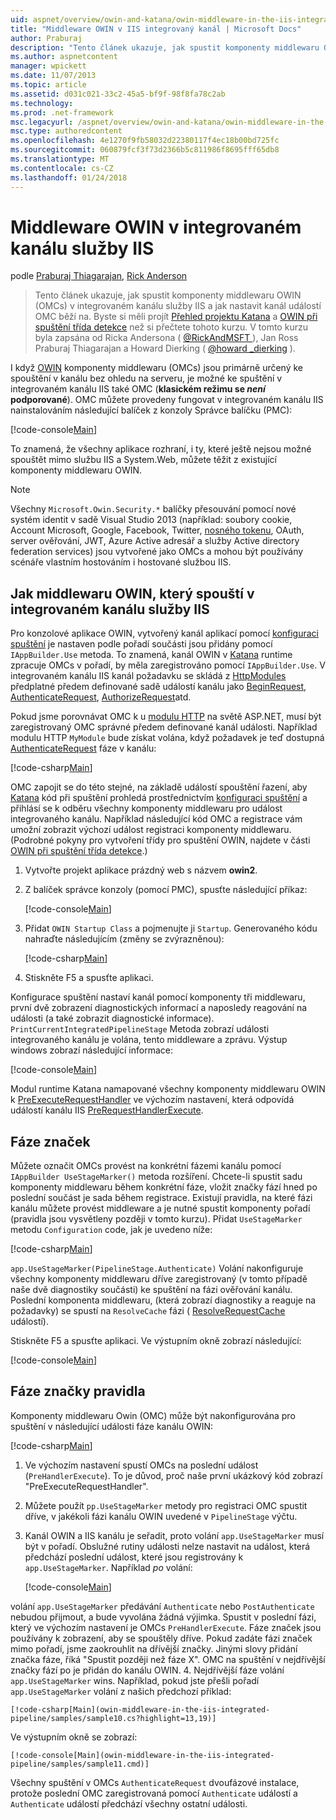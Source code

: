 ```yaml
---
uid: aspnet/overview/owin-and-katana/owin-middleware-in-the-iis-integrated-pipeline
title: "Middleware OWIN v IIS integrovaný kanál | Microsoft Docs"
author: Praburaj
description: "Tento článek ukazuje, jak spustit komponenty middlewaru OWIN (OMCs) v integrovaném kanálu služby IIS a jak nastavit kanál událostí OMC běží na. Měli byste..."
ms.author: aspnetcontent
manager: wpickett
ms.date: 11/07/2013
ms.topic: article
ms.assetid: d031c021-33c2-45a5-bf9f-98f8fa78c2ab
ms.technology: 
ms.prod: .net-framework
msc.legacyurl: /aspnet/overview/owin-and-katana/owin-middleware-in-the-iis-integrated-pipeline
msc.type: authoredcontent
ms.openlocfilehash: 4e1270f9fb58032d22380117f4ec18b00bd725fc
ms.sourcegitcommit: 060879fcf3f73d2366b5c811986f8695fff65db8
ms.translationtype: MT
ms.contentlocale: cs-CZ
ms.lasthandoff: 01/24/2018
---
```

<a name="owin-middleware-in-the-iis-integrated-pipeline"></a>Middleware OWIN v integrovaném kanálu služby IIS
====================
podle [Praburaj Thiagarajan](https://github.com/Praburaj), [Rick Anderson](https://github.com/Rick-Anderson)

> Tento článek ukazuje, jak spustit komponenty middlewaru OWIN (OMCs) v integrovaném kanálu služby IIS a jak nastavit kanál událostí OMC běží na. Byste si měli projít [Přehled projektu Katana](an-overview-of-project-katana.md) a [OWIN při spuštění třída detekce](owin-startup-class-detection.md) než si přečtete tohoto kurzu. V tomto kurzu byla zapsána od Ricka Andersona ( [ @RickAndMSFT ](https://twitter.com/#!/RickAndMSFT) ), Jan Ross Praburaj Thiagarajan a Howard Dierking ( [ @howard \_dierking](https://twitter.com/howard_dierking) ).


I když [OWIN](an-overview-of-project-katana.md) komponenty middlewaru (OMCs) jsou primárně určený ke spouštění v kanálu bez ohledu na serveru, je možné ke spuštění v integrovaném kanálu IIS také OMC (**klasickém režimu se *není* podporované**). OMC můžete provedeny fungovat v integrovaném kanálu IIS nainstalováním následující balíček z konzoly Správce balíčku (PMC):

[!code-console[Main](owin-middleware-in-the-iis-integrated-pipeline/samples/sample1.cmd)]

To znamená, že všechny aplikace rozhraní, i ty, které ještě nejsou možné spouštět mimo službu IIS a System.Web, můžete těžit z existující komponenty middlewaru OWIN. 

> [!NOTE]
> Všechny `Microsoft.Owin.Security.*` balíčky přesouvání pomocí nové systém identit v sadě Visual Studio 2013 (například: soubory cookie, Account Microsoft, Google, Facebook, Twitter, [nosného tokenu](http://self-issued.info/docs/draft-ietf-oauth-v2-bearer.html), OAuth, server ověřování, JWT, Azure Active adresář a služby Active directory federation services) jsou vytvořené jako OMCs a mohou být používány scénáře vlastním hostováním i hostované službou IIS.

## <a name="how-owin-middleware-executes-in-the-iis-integrated-pipeline"></a>Jak middlewaru OWIN, který spouští v integrovaném kanálu služby IIS

Pro konzolové aplikace OWIN, vytvořený kanál aplikací pomocí [konfiguraci spuštění](owin-startup-class-detection.md) je nastaven podle pořadí součásti jsou přidány pomocí `IAppBuilder.Use` metoda. To znamená, kanál OWIN v [Katana](an-overview-of-project-katana.md) runtime zpracuje OMCs v pořadí, by měla zaregistrováno pomocí `IAppBuilder.Use`. V integrovaném kanálu IIS kanál požadavku se skládá z [HttpModules](https://msdn.microsoft.com/library/ms178468(v=vs.85).aspx) předplatné předem definované sadě událostí kanálu jako [BeginRequest](https://msdn.microsoft.com/library/system.web.httpapplication.beginrequest.aspx), [AuthenticateRequest](https://msdn.microsoft.com/library/system.web.httpapplication.authenticaterequest.aspx), [AuthorizeRequest](https://msdn.microsoft.com/library/system.web.httpapplication.authorizerequest.aspx)atd.

Pokud jsme porovnávat OMC k u [modulu HTTP](https://msdn.microsoft.com/library/zec9k340(v=vs.85).aspx) na světě ASP.NET, musí být zaregistrovaný OMC správné předem definované kanál události. Například modulu HTTP `MyModule` bude získat volána, když požadavek je teď dostupná [AuthenticateRequest](https://msdn.microsoft.com/library/system.web.httpapplication.authenticaterequest.aspx) fáze v kanálu:

[!code-csharp[Main](owin-middleware-in-the-iis-integrated-pipeline/samples/sample2.cs?highlight=10)]

OMC zapojit se do této stejné, na základě událostí spouštění řazení, aby [Katana](an-overview-of-project-katana.md) kód při spuštění prohledá prostřednictvím [konfiguraci spuštění](owin-startup-class-detection.md) a přihlásí se k odběru všechny komponenty middlewaru pro událost integrovaného kanálu. Například následující kód OMC a registrace vám umožní zobrazit výchozí událost registraci komponenty middlewaru. (Podrobné pokyny pro vytvoření třídy pro spuštění OWIN, najdete v části [OWIN při spuštění třída detekce](owin-startup-class-detection.md).)

1. Vytvořte projekt aplikace prázdný web s názvem **owin2**.
2. Z balíček správce konzoly (pomocí PMC), spusťte následující příkaz: 

    [!code-console[Main](owin-middleware-in-the-iis-integrated-pipeline/samples/sample3.cmd)]
3. Přidat `OWIN Startup Class` a pojmenujte ji `Startup`. Generovaného kódu nahraďte následujícím (změny se zvýrazněnou):  

    [!code-csharp[Main](owin-middleware-in-the-iis-integrated-pipeline/samples/sample4.cs?highlight=5-7,15-36)]
4. Stiskněte F5 a spusťte aplikaci.

Konfigurace spuštění nastaví kanál pomocí komponenty tři middlewaru, první dvě zobrazení diagnostických informací a naposledy reagování na události (a také zobrazit diagnostické informace). `PrintCurrentIntegratedPipelineStage` Metoda zobrazí události integrovaného kanálu je volána, tento middleware a zprávu. Výstup windows zobrazí následující informace:

[!code-console[Main](owin-middleware-in-the-iis-integrated-pipeline/samples/sample5.cmd)]

Modul runtime Katana namapované všechny komponenty middlewaru OWIN k [PreExecuteRequestHandler](https://msdn.microsoft.com/library/system.web.httpapplication.prerequesthandlerexecute.aspx) ve výchozím nastavení, která odpovídá událostí kanálu IIS [PreRequestHandlerExecute](https://msdn.microsoft.com/library/system.web.httpapplication.prerequesthandlerexecute.aspx).

## <a name="stage-markers"></a>Fáze značek

Můžete označit OMCs provést na konkrétní fázemi kanálu pomocí `IAppBuilder UseStageMarker()` metoda rozšíření. Chcete-li spustit sadu komponenty middlewaru během konkrétní fáze, vložit značky fází hned po poslední součást je sada během registrace. Existují pravidla, na které fázi kanálu můžete provést middleware a je nutné spustit komponenty pořadí (pravidla jsou vysvětleny později v tomto kurzu). Přidat `UseStageMarker` metodu `Configuration` code, jak je uvedeno níže:

[!code-csharp[Main](owin-middleware-in-the-iis-integrated-pipeline/samples/sample6.cs?highlight=13,19)]

`app.UseStageMarker(PipelineStage.Authenticate)` Volání nakonfiguruje všechny komponenty middlewaru dříve zaregistrovaný (v tomto případě naše dvě diagnostiky součásti) ke spuštění na fázi ověřování kanálu. Poslední komponenta middlewaru, (která zobrazí diagnostiky a reaguje na požadavky) se spustí na `ResolveCache` fázi ( [ResolveRequestCache](https://msdn.microsoft.com/library/system.web.httpapplication.resolverequestcache.aspx) událostí).

Stiskněte F5 a spusťte aplikaci. Ve výstupním okně zobrazí následující:

[!code-console[Main](owin-middleware-in-the-iis-integrated-pipeline/samples/sample7.cmd)]

## <a name="stage-marker-rules"></a>Fáze značky pravidla

Komponenty middlewaru Owin (OMC) může být nakonfigurována pro spuštění v následující události fáze kanálu OWIN:

[!code-csharp[Main](owin-middleware-in-the-iis-integrated-pipeline/samples/sample8.cs)]

1. Ve výchozím nastavení spustí OMCs na poslední událost (`PreHandlerExecute`). To je důvod, proč naše první ukázkový kód zobrazí "PreExecuteRequestHandler".
2. Můžete použít `pp.UseStageMarker` metody pro registraci OMC spustit dříve, v jakékoli fázi kanálu OWIN uvedené v `PipelineStage` výčtu.
3. Kanál OWIN a IIS kanálu je seřadit, proto volání `app.UseStageMarker` musí být v pořadí. Obslužné rutiny události nelze nastavit na událost, která předchází poslední událost, které jsou registrovány k `app.UseStageMarker`. Například *po* volání:

    [!code-console[Main](owin-middleware-in-the-iis-integrated-pipeline/samples/sample9.cmd)]

 volání `app.UseStageMarker` předávání `Authenticate` nebo `PostAuthenticate` nebudou přijmout, a bude vyvolána žádná výjimka. Spustit v poslední fázi, který ve výchozím nastavení je OMCs `PreHandlerExecute`. Fáze značek jsou používány k zobrazení, aby se spouštěly dříve. Pokud zadáte fázi značek mimo pořadí, jsme zaokrouhlit na dřívější značky. Jinými slovy přidání značka fáze, říká "Spustit později než fáze X". OMC na spuštění v nejdřívější značky fází po je přidán do kanálu OWIN.
4. Nejdřívější fáze volání `app.UseStageMarker` wins. Například, pokud jste přešli pořadí `app.UseStageMarker` volání z našich předchozí příklad:

    [!code-csharp[Main](owin-middleware-in-the-iis-integrated-pipeline/samples/sample10.cs?highlight=13,19)]

 Ve výstupním okně se zobrazí: 

    [!code-console[Main](owin-middleware-in-the-iis-integrated-pipeline/samples/sample11.cmd)]

 Všechny spuštění v OMCs `AuthenticateRequest` dvoufázové instalace, protože poslední OMC zaregistrovaná pomocí `Authenticate` událostí a `Authenticate` událostí předchází všechny ostatní události.
